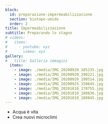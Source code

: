 ```yaml
---
block: 
  id: preparazione-impermeabilizzazione
  section: biotopo-umido
  order: 2
title: Impermeabilizzazione
subtitle: Preparando lo stagno
# videos:
#   items:
#     - youtube: xyz
#       vimeo: xyz
gallery:
#   title: Galleria immagini
  items:
    - image: ./media/IMG_20200920_185235.jpg
    - image: ./media/IMG_20200920_190221.jpg
    - image: ./media/IMG_20200920_190514.jpg
    - image: ./media/IMG_20200925_150645.jpg
    - image: ./media/IMG_20201010_170755.jpg
    - image: ./media/IMG_20201010_180836.jpg
    - image: ./media/IMG_20201010_180845.jpg
---
```


- Acqua è vita
- Crea nuovi microclimi
